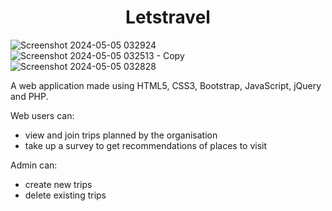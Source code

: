 <div align="center">
	<h1>Letstravel</h1>
	
</div>


![Screenshot 2024-05-05 032924](https://github.com/Mukeshlodhi2022/LetsTravel/assets/113654379/12b03355-0d76-4ff5-a91d-60fc8fc8fe55)
![Screenshot 2024-05-05 032513 - Copy](https://github.com/Mukeshlodhi2022/LetsTravel/assets/113654379/85cac939-ff6b-47de-a51f-0be50af25ec3)
![Screenshot 2024-05-05 032828](https://github.com/Mukeshlodhi2022/LetsTravel/assets/113654379/2a2a95f0-a061-44b5-a872-1e721af85a56)

A web application made using HTML5, CSS3, Bootstrap, JavaScript, jQuery and PHP.	


Web users can:
* view and join trips planned by the organisation
* take up a survey to get recommendations of places to visit

Admin can:
* create new trips
* delete existing trips

